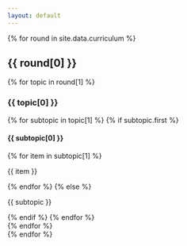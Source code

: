 ```yaml
---
layout: default
---
```


<div class = "curriculum">
    {% for round in site.data.curriculum %}
    <h2>{{ round[0] }}</h2>
    <div class = "round">
        {% for topic in round[1] %}
            <div class = "topic">
                <h3>{{ topic[0] }}</h3>
                {% for subtopic in topic[1] %}
                    {% if subtopic.first %}
                        <h4>{{ subtopic[0] }}</h4>
                        {% for item in subtopic[1] %}
                            <p>{{ item }}</p>
                        {% endfor %}
                    {% else %}
                        <p>{{ subtopic }}</p>
                    {% endif %}
                {% endfor %}
            </div>
        {% endfor %}
    </div>
    {% endfor %}
</div>

